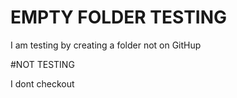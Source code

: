 # EMPTY FOLDER TESTING

I am testing by creating a folder not on GitHup

#NOT TESTING 

I dont checkout 